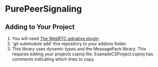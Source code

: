 # PurePeerSignaling

## Adding to Your Project

1. You will need [The WebRTC gdnative plugin](https://github.com/godotengine/webrtc-native).
2. 'git submodule add' this repository to your addons folder.
3. This library uses dynamic types and the MessagePack library. This requires editing your projects csproj file. ExampleCSProject.csproj has comments indicating which lines to copy.
